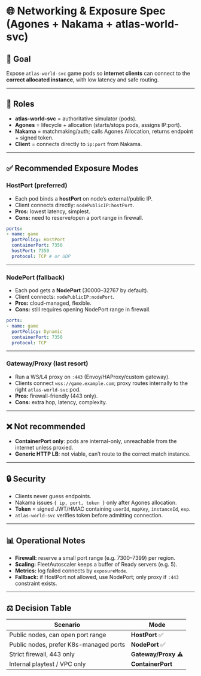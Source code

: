 # 🌐 Networking & Exposure Spec (Agones + Nakama + atlas-world-svc)

## 🎯 Goal
Expose `atlas-world-svc` game pods so **internet clients** can connect to the **correct allocated instance**, with low latency and safe routing.

---

## 🔑 Roles
- **atlas-world-svc** = authoritative simulator (pods).
- **Agones** = lifecycle + allocation (starts/stops pods, assigns IP:port).
- **Nakama** = matchmaking/auth; calls Agones Allocation, returns endpoint + signed token.
- **Client** = connects directly to `ip:port` from Nakama.

---

## ✅ Recommended Exposure Modes

### **HostPort (preferred)**
- Each pod binds a **hostPort** on node’s external/public IP.  
- Client connects directly: `nodePublicIP:hostPort`.  
- **Pros:** lowest latency, simplest.  
- **Cons:** need to reserve/open a port range in firewall.  

```yaml
ports:
- name: game
  portPolicy: HostPort
  containerPort: 7350
  hostPort: 7350
  protocol: TCP # or UDP
```

---

### **NodePort (fallback)**
- Each pod gets a **NodePort** (30000–32767 by default).  
- Client connects: `nodePublicIP:nodePort`.  
- **Pros:** cloud-managed, flexible.  
- **Cons:** still requires opening NodePort range in firewall.  

```yaml
ports:
- name: game
  portPolicy: Dynamic
  containerPort: 7350
  protocol: TCP
```

---

### **Gateway/Proxy (last resort)**
- Run a WS/L4 proxy on `:443` (Envoy/HAProxy/custom gateway).  
- Clients connect `wss://game.example.com`; proxy routes internally to the right `atlas-world-svc` pod.  
- **Pros:** firewall-friendly (443 only).  
- **Cons:** extra hop, latency, complexity.  

---

## ❌ Not recommended
- **ContainerPort only**: pods are internal-only, unreachable from the internet unless proxied.  
- **Generic HTTP LB**: not viable, can’t route to the correct match instance.

---

## 🔒 Security
- Clients never guess endpoints.  
- Nakama issues `{ ip, port, token }` only after Agones allocation.  
- **Token** = signed JWT/HMAC containing `userId`, `mapKey`, `instanceId`, `exp`.  
- `atlas-world-svc` verifies token before admitting connection.

---

## 📊 Operational Notes
- **Firewall:** reserve a small port range (e.g. 7300–7399) per region.  
- **Scaling:** FleetAutoscaler keeps a buffer of Ready servers (e.g. 5).  
- **Metrics:** log failed connects by `exposureMode`.  
- **Fallback:** if HostPort not allowed, use NodePort; only proxy if `:443` constraint exists.  

---

## ⚖️ Decision Table

| Scenario | Mode |
|----------|------|
| Public nodes, can open port range | **HostPort** ✅ |
| Public nodes, prefer K8s-managed ports | **NodePort** ✅ |
| Strict firewall, 443 only | **Gateway/Proxy** ⚠️ |
| Internal playtest / VPC only | **ContainerPort** |
